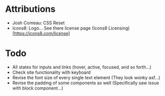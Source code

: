 # Attributions

-   Josh Comeau: CSS Reset
-   Icons8: Logo... See there license page (Icons8 Licensing)[https://icons8.com/license]

# Todo

-   All states for inputs and links (hover, active, focused, and so forth...)
-   Check site functionality with keyboard
-   Revise the font size of every single text element (They look wonky asf...)
-   Revise the padding of some components as well (Specifically saw issue with block component...)

